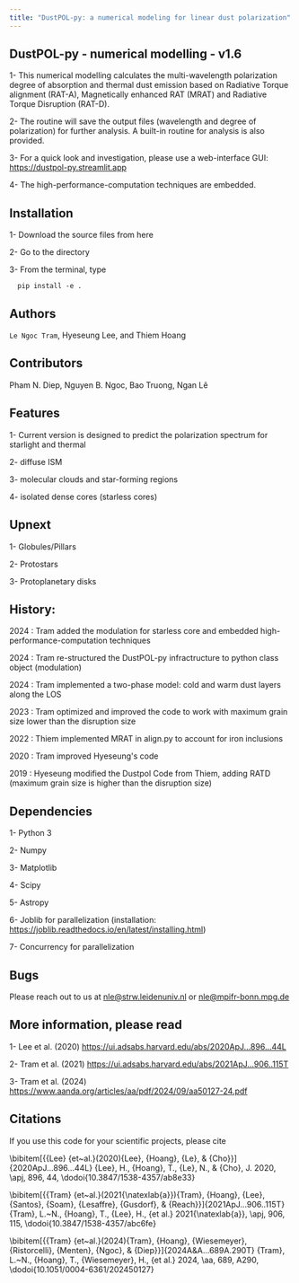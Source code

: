 ```yaml
---
title: "DustPOL-py: a numerical modeling for linear dust polarization"
---
```


## DustPOL-py - numerical modelling - v1.6
1- This numerical modelling calculates the multi-wavelength polarization degree of absorption and thermal dust emission 
based on Radiative Torque alignment (RAT-A), Magnetically enhanced RAT (MRAT) and Radiative Torque Disruption (RAT-D).

2- The routine will save the output files (wavelength and degree of polarization) for further analysis. A built-in routine for analysis is also provided.

3- For a quick look and investigation, please use a web-interface GUI: <https://dustpol-py.streamlit.app>

4- The high-performance-computation techniques are embedded.

## Installation

1- Download the source files from here

2- Go to the directory

3- From the terminal, type
 
      pip install -e .

## Authors
```Le Ngoc Tram```, Hyeseung Lee, and Thiem Hoang

## Contributors
Pham N. Diep, Nguyen B. Ngoc, Bao Truong, Ngan Lê

## Features
1- Current version is designed to predict the polarization spectrum for starlight and thermal

2- diffuse ISM 

3- molecular clouds and star-forming regions

4- isolated dense cores (starless cores)

## Upnext
1- Globules/Pillars

2- Protostars

3- Protoplanetary disks

## History:
2024   : Tram added the modulation for starless core and embedded high-performance-computation techniques

2024   : Tram re-structured the DustPOL-py infractructure to python class object (modulation)

2024   : Tram implemented a two-phase model: cold and warm dust layers along the LOS

2023   : Tram optimized and improved the code to work with maximum grain size lower than the disruption size

2022   : Thiem implemented MRAT in align.py to account for iron inclusions

2020   : Tram improved Hyeseung's code

2019   : Hyeseung modified the Dustpol Code from Thiem, adding RATD (maximum grain size is higher than the disruption size)

## Dependencies

1- Python 3

2- Numpy

3- Matplotlib

4- Scipy

5- Astropy

6- Joblib for parallelization (installation: https://joblib.readthedocs.io/en/latest/installing.html)

7- Concurrency for parallelization

## Bugs
Please reach out to us at <nle@strw.leidenuniv.nl> or <nle@mpifr-bonn.mpg.de>

## More information, please read

1- Lee et al. (2020) <https://ui.adsabs.harvard.edu/abs/2020ApJ...896...44L>

2- Tram et al. (2021) <https://ui.adsabs.harvard.edu/abs/2021ApJ...906..115T>

3- Tram et al. (2024) <https://www.aanda.org/articles/aa/pdf/2024/09/aa50127-24.pdf>

## Citations
If you use this code for your scientific projects, please cite

\bibitem[{{Lee} {et~al.}(2020){Lee}, {Hoang}, {Le}, \& {Cho}}]{2020ApJ...896...44L}
{Lee}, H., {Hoang}, T., {Le}, N., \& {Cho}, J. 2020, \apj, 896, 44,
  \dodoi{10.3847/1538-4357/ab8e33}

\bibitem[{{Tram} {et~al.}(2021{\natexlab{a}}){Tram}, {Hoang}, {Lee}, {Santos}, {Soam}, {Lesaffre}, {Gusdorf}, \& {Reach}}]{2021ApJ...906..115T}
{Tram}, L.~N., {Hoang}, T., {Lee}, H., {et al.} 2021{\natexlab{a}}, \apj, 906,
  115, \dodoi{10.3847/1538-4357/abc6fe}
  
\bibitem[{{Tram} {et~al.}(2024){Tram}, {Hoang}, {Wiesemeyer}, {Ristorcelli}, {Menten}, {Ngoc}, \& {Diep}}]{2024A&A...689A.290T}
{Tram}, L.~N., {Hoang}, T., {Wiesemeyer}, H., {et al.} 2024, \aa, 689, A290, \dodoi{10.1051/0004-6361/202450127}

